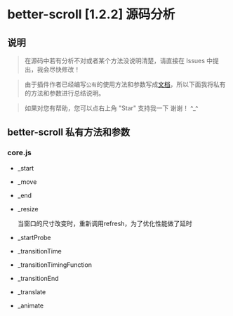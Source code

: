 better-scroll [1.2.2] 源码分析
===========================
## 说明
>  在源码中若有分析不对或者某个方法没说明清楚，请直接在 Issues 中提出，我会尽快修改！

>  由于插件作者已经编写`公有`的使用方法和参数写成[文档](https://ustbhuangyi.github.io/better-scroll/doc/options.html "better-scroll 最新文档")，所以下面我将私有的方法和参数进行总结说明。

>  如果对您有帮助，您可以点右上角 "Star" 支持我一下 谢谢！ ^_^

## better-scroll 私有方法和参数

### core.js

* _start

* _move

* _end

* _resize
	
	当窗口的尺寸改变时，重新调用refresh，为了优化性能做了延时
	
* _startProbe

* _transitionTime

* _transitionTimingFunction

* _transitionEnd

* _translate

* _animate
